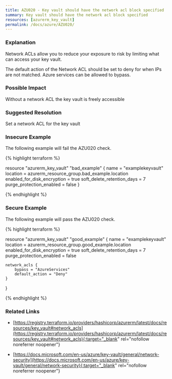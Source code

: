 ```yaml
---
title: AZU020 - Key vault should have the network acl block specified
summary: Key vault should have the network acl block specified 
resources: [azurerm_key_vault] 
permalink: /docs/azure/AZU020/
---
```

### Explanation


Network ACLs allow you to reduce your exposure to risk by limiting what can access your key vault. 

The default action of the Network ACL should be set to deny for when IPs are not matched. Azure services can be allowed to bypass.


### Possible Impact
Without a network ACL the key vault is freely accessible

### Suggested Resolution
Set a network ACL for the key vault


### Insecure Example

The following example will fail the AZU020 check.

{% highlight terraform %}

resource "azurerm_key_vault" "bad_example" {
    name                        = "examplekeyvault"
    location                    = azurerm_resource_group.bad_example.location
    enabled_for_disk_encryption = true
    soft_delete_retention_days  = 7
    purge_protection_enabled    = false
}

{% endhighlight %}



### Secure Example

The following example will pass the AZU020 check.

{% highlight terraform %}

resource "azurerm_key_vault" "good_example" {
    name                        = "examplekeyvault"
    location                    = azurerm_resource_group.good_example.location
    enabled_for_disk_encryption = true
    soft_delete_retention_days  = 7
    purge_protection_enabled    = false

    network_acls {
        bypass = "AzureServices"
        default_action = "Deny"
    }
}

{% endhighlight %}



### Related Links


- [https://registry.terraform.io/providers/hashicorp/azurerm/latest/docs/resources/key_vault#network_acls](https://registry.terraform.io/providers/hashicorp/azurerm/latest/docs/resources/key_vault#network_acls){:target="_blank" rel="nofollow noreferrer noopener"}

- [https://docs.microsoft.com/en-us/azure/key-vault/general/network-security](https://docs.microsoft.com/en-us/azure/key-vault/general/network-security){:target="_blank" rel="nofollow noreferrer noopener"}


